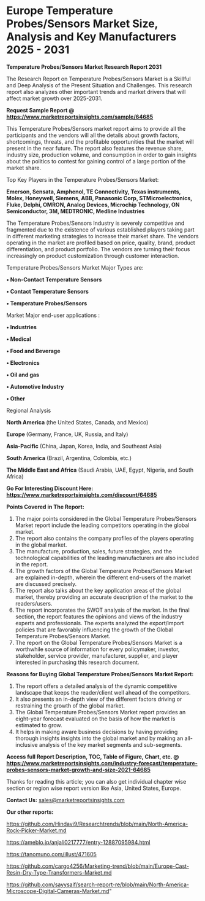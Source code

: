 # Europe Temperature Probes/Sensors Market Size, Analysis and Key Manufacturers 2025 - 2031

<strong>Temperature Probes/Sensors Market Research Report 2031</strong>

The Research Report on Temperature Probes/Sensors Market is a Skillful and Deep Analysis of the Present Situation and Challenges. This research report also analyzes other important trends and market drivers that will affect market growth over 2025-2031.

<strong>Request Sample Report @ <a href=https://www.marketreportsinsights.com/sample/64685>https://www.marketreportsinsights.com/sample/64685</a></strong>

This Temperature Probes/Sensors market report aims to provide all the participants and the vendors will all the details about growth factors, shortcomings, threats, and the profitable opportunities that the market will present in the near future. The report also features the revenue share, industry size, production volume, and consumption in order to gain insights about the politics to contest for gaining control of a large portion of the market share.

Top Key Players in the Temperature Probes/Sensors Market:

<strong>Emerson, Sensata, Amphenol, TE Connectivity, Texas instruments, Molex, Honeywell, Siemens, ABB, Panasonic Corp, STMicroelectronics, Fluke, Delphi, OMRON, Analog Devices, Microchip Technology, ON Semiconductor, 3M, MEDTRONIC, Medline Industries</strong>

The Temperature Probes/Sensors Industry is severely competitive and fragmented due to the existence of various established players taking part in different marketing strategies to increase their market share. The vendors operating in the market are profiled based on price, quality, brand, product differentiation, and product portfolio. The vendors are turning their focus increasingly on product customization through customer interaction.

Temperature Probes/Sensors Market Major Types are:

<strong>• Non-Contact Temperature Sensors

• Contact Temperature Sensors

• Temperature Probes/Sensors</strong>

Market Major end-user applications :

<strong>• Industries

• Medical

• Food and Beverage

• Electronics

• Oil and gas

• Automotive Industry

• Other</strong>

Regional Analysis

</u><strong><b>North America</b></strong> (the United States, Canada, and Mexico)

<strong><b>Europe </b></strong>(Germany, France, UK, Russia, and Italy)

<strong><b>Asia-Pacific</b></strong> (China, Japan, Korea, India, and Southeast Asia)

<strong><b>South America</b></strong> (Brazil, Argentina, Colombia, etc.)

<strong><b>The Middle East and Africa</b></strong> (Saudi Arabia, UAE, Egypt, Nigeria, and South Africa)

<strong>Go For Interesting Discount Here: <a href=https://www.marketreportsinsights.com/discount/64685>https://www.marketreportsinsights.com/discount/64685</a></strong>

<strong>Points Covered in The Report:</strong>
<ol>
  <li>The major points considered in the Global Temperature Probes/Sensors Market report include the leading competitors operating in the global market.</li>
  <li>The report also contains the company profiles of the players operating in the global market.</li>
  <li>The manufacture, production, sales, future strategies, and the technological capabilities of the leading manufacturers are also included in the report.</li>
  <li>The growth factors of the Global Temperature Probes/Sensors Market are explained in-depth, wherein the different end-users of the market are discussed precisely.</li>
  <li>The report also talks about the key application areas of the global market, thereby providing an accurate description of the market to the readers/users.</li>
  <li>The report incorporates the SWOT analysis of the market. In the final section, the report features the opinions and views of the industry experts and professionals. The experts analyzed the export/import policies that are favorably influencing the growth of the Global Temperature Probes/Sensors Market.</li>
  <li>The report on the Global Temperature Probes/Sensors Market is a worthwhile source of information for every policymaker, investor, stakeholder, service provider, manufacturer, supplier, and player interested in purchasing this research document.</li>
</ol>
<strong>Reasons for Buying Global Temperature Probes/Sensors Market Report:</strong>

<ol>
  <li>The report offers a detailed analysis of the dynamic competitive landscape that keeps the reader/client well ahead of the competitors.</li>
  <li>It also presents an in-depth view of the different factors driving or restraining the growth of the global market.</li>
  <li>The Global Temperature Probes/Sensors Market report provides an eight-year forecast evaluated on the basis of how the market is estimated to grow.</li>
  <li>It helps in making aware business decisions by having providing thorough insights insights into the global market and by making an all-inclusive analysis of the key market segments and sub-segments.</li>
</ol>
<strong>Access full Report Description, TOC, Table of Figure, Chart, etc. @ <a href=https://www.marketreportsinsights.com/industry-forecast/temperature-probes-sensors-market-growth-and-size-2021-64685>https://www.marketreportsinsights.com/industry-forecast/temperature-probes-sensors-market-growth-and-size-2021-64685</a></strong>


Thanks for reading this article; you can also get individual chapter wise section or region wise report version like Asia, United States, Europe.

<strong>Contact Us:</strong>
sales@marketreportsinsights.com

<strong>Our other reports:</strong>

<a href=https://github.com/Hindavi9/Researchtrends/blob/main/North-America-Rock-Picker-Market.md>https://github.com/Hindavi9/Researchtrends/blob/main/North-America-Rock-Picker-Market.md</a>

<a href=https://ameblo.jp/anjali0217777/entry-12887095984.html>https://ameblo.jp/anjali0217777/entry-12887095984.html</a>

<a href=https://tanomuno.com/illust/471605>https://tanomuno.com/illust/471605</a>

<a href=https://github.com/cargo4256/Marketing-trend/blob/main/Europe-Cast-Resin-Dry-Type-Transformers-Market.md>https://github.com/cargo4256/Marketing-trend/blob/main/Europe-Cast-Resin-Dry-Type-Transformers-Market.md</a>

<a href=https://github.com/sayysaif/search-report-re/blob/main/North-America-Microscope-Digital-Cameras-Market.md>https://github.com/sayysaif/search-report-re/blob/main/North-America-Microscope-Digital-Cameras-Market.md</a>"
